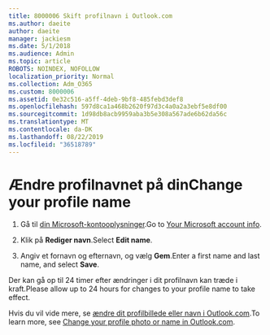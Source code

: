 ```yaml
---
title: 8000006 Skift profilnavn i Outlook.com
ms.author: daeite
author: daeite
manager: jackiesm
ms.date: 5/1/2018
ms.audience: Admin
ms.topic: article
ROBOTS: NOINDEX, NOFOLLOW
localization_priority: Normal
ms.collection: Adm_O365
ms.custom: 8000006
ms.assetid: 0e32c516-a5ff-4deb-9bf8-485febd3def8
ms.openlocfilehash: 597d8ca1a468b2620f97d3c4a0a2a3ebf5e8df00
ms.sourcegitcommit: 1d98db8acb9959aba3b5e308a567ade6b62da56c
ms.translationtype: MT
ms.contentlocale: da-DK
ms.lasthandoff: 08/22/2019
ms.locfileid: "36518789"
---
```

# <a name="change-your-profile-name"></a><span data-ttu-id="bf1f2-102">Ændre profilnavnet på din</span><span class="sxs-lookup"><span data-stu-id="bf1f2-102">Change your profile name</span></span>

1. <span data-ttu-id="bf1f2-103">Gå til [din Microsoft-kontooplysninger](https://go.microsoft.com/fwlink/p/?linkid=860841).</span><span class="sxs-lookup"><span data-stu-id="bf1f2-103">Go to [Your Microsoft account info](https://go.microsoft.com/fwlink/p/?linkid=860841).</span></span>
    
2. <span data-ttu-id="bf1f2-104">Klik på **Rediger navn**.</span><span class="sxs-lookup"><span data-stu-id="bf1f2-104">Select **Edit name**.</span></span> 
    
3. <span data-ttu-id="bf1f2-105">Angiv et fornavn og efternavn, og vælg **Gem**.</span><span class="sxs-lookup"><span data-stu-id="bf1f2-105">Enter a first name and last name, and select **Save**.</span></span> 
    
<span data-ttu-id="bf1f2-106">Der kan gå op til 24 timer efter ændringer i dit profilnavn kan træde i kraft.</span><span class="sxs-lookup"><span data-stu-id="bf1f2-106">Please allow up to 24 hours for changes to your profile name to take effect.</span></span>
  
<span data-ttu-id="bf1f2-107">Hvis du vil vide mere, se [ændre dit profilbillede eller navn i Outlook.com](https://go.microsoft.com/fwlink/?linkid=873110).</span><span class="sxs-lookup"><span data-stu-id="bf1f2-107">To learn more, see [Change your profile photo or name in Outlook.com](https://go.microsoft.com/fwlink/?linkid=873110).</span></span>
  

